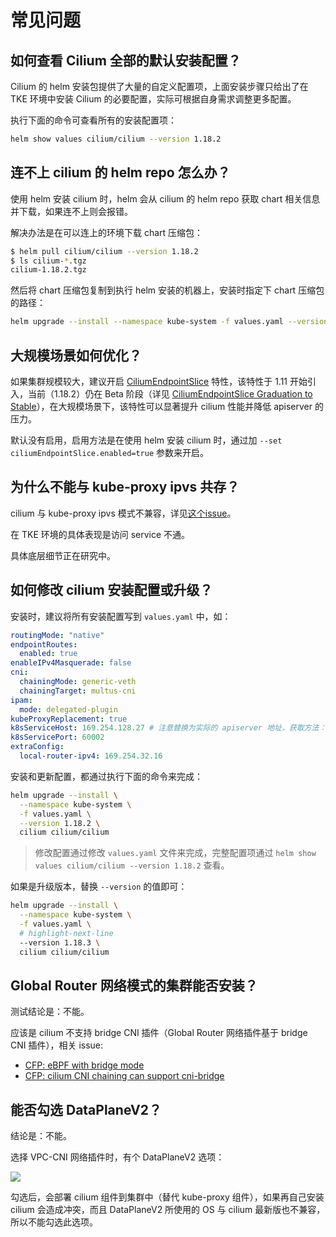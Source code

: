 # 常见问题

## 如何查看 Cilium 全部的默认安装配置？

Cilium 的 helm 安装包提供了大量的自定义配置项，上面安装步骤只给出了在 TKE 环境中安装 Cilium 的必要配置，实际可根据自身需求调整更多配置。

执行下面的命令可查看所有的安装配置项：

```bash
helm show values cilium/cilium --version 1.18.2
```

## 连不上 cilium 的 helm repo 怎么办？

使用 helm 安装 cilium 时，helm 会从 cilium 的 helm repo 获取 chart 相关信息并下载，如果连不上则会报错。

解决办法是在可以连上的环境下载 chart 压缩包：
```bash
$ helm pull cilium/cilium --version 1.18.2
$ ls cilium-*.tgz
cilium-1.18.2.tgz
```

然后将 chart 压缩包复制到执行 helm 安装的机器上，安装时指定下 chart 压缩包的路径：
```bash
helm upgrade --install --namespace kube-system -f values.yaml --version 1.18.2 cilium ./cilium-1.18.2.tgz
```

## 大规模场景如何优化？

如果集群规模较大，建议开启 [CiliumEndpointSlice](https://docs.cilium.io/en/stable/network/kubernetes/ciliumendpointslice/) 特性，该特性于  1.11 开始引入，当前（1.18.2）仍在 Beta 阶段（详见 [CiliumEndpointSlice Graduation to Stable](https://github.com/cilium/cilium/issues/31904)），在大规模场景下，该特性可以显著提升 cilium 性能并降低 apiserver 的压力。

默认没有启用，启用方法是在使用 helm 安装 cilium 时，通过加 `--set ciliumEndpointSlice.enabled=true` 参数来开启。

## 为什么不能与 kube-proxy ipvs 共存？

cilium 与 kube-proxy ipvs 模式不兼容，详见[这个issue](https://github.com/cilium/cilium/issues/18610)。

在 TKE 环境的具体表现是访问 service 不通。

具体底层细节正在研究中。

## 如何修改 cilium 安装配置或升级？

安装时，建议将所有安装配置写到 `values.yaml` 中，如：

```yaml showLineNumbers title="values.yaml"
routingMode: "native"
endpointRoutes:
  enabled: true
enableIPv4Masquerade: false
cni:
  chainingMode: generic-veth
  chainingTarget: multus-cni
ipam:
  mode: delegated-plugin
kubeProxyReplacement: true
k8sServiceHost: 169.254.128.27 # 注意替换为实际的 apiserver 地址，获取方法：kubectl get ep kubernetes -n default -o jsonpath='{.subsets[0].addresses[0].ip}'
k8sServicePort: 60002
extraConfig:
  local-router-ipv4: 169.254.32.16
```

安装和更新配置，都通过执行下面的命令来完成：

```bash showLineNumbers
helm upgrade --install \
  --namespace kube-system \
  -f values.yaml \
  --version 1.18.2 \
  cilium cilium/cilium
```

> 修改配置通过修改 `values.yaml` 文件来完成，完整配置项通过 `helm show values cilium/cilium --version 1.18.2` 查看。

如果是升级版本，替换 `--version` 的值即可：

```bash showLineNumbers
helm upgrade --install \
  --namespace kube-system \
  -f values.yaml \
  # highlight-next-line
  --version 1.18.3 \
  cilium cilium/cilium
```

## Global Router 网络模式的集群能否安装？

测试结论是：不能。

应该是 cilium 不支持 bridge CNI 插件（Global Router 网络插件基于 bridge CNI 插件），相关 issue:
- [CFP: eBPF with bridge mode](https://github.com/cilium/cilium/issues/35011)
- [CFP: cilium CNI chaining can support cni-bridge](https://github.com/cilium/cilium/issues/20336)

## 能否勾选 DataPlaneV2？

结论是：不能。

选择 VPC-CNI 网络插件时，有个 DataPlaneV2 选项：

![](https://image-host-1251893006.cos.ap-chengdu.myqcloud.com/2025%2F09%2F26%2F20250926092351.png)

勾选后，会部署 cilium 组件到集群中（替代 kube-proxy 组件），如果再自己安装 cilium 会造成冲突，而且 DataPlaneV2 所使用的 OS 与 cilium 最新版也不兼容，所以不能勾选此选项。

